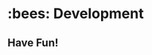 # :bees: Development

## Have Fun!

  <!--- References ============================================================================ -->

  <!--- Badges -->

  <!--- URLs -->
  [url-bugs]:            https://github.com/@richrdkng/github-template/issues
  [url-standard]:        https://standardjs.com
  [url-npm-contrib-doc]: https://docs.npmjs.com/files/package.json#people-fields-author-contributors
  [url-pull-req-help]:   https://blog.github.com/2013-05-14-closing-issues-via-pull-requests
  [url-dev-doc]:         https://github.com/@richrdkng/github-template/blob/master/github/DEVELOPMENT.md
